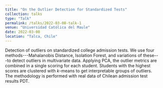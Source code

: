 ```yaml
---
title: "On the Outlier Detection for Standardized Tests"
collection: talks
type: "Talk"
permalink: /talks/2022-03-08-talk-1
venue: "Universidad Católica del Maule"
date: 2022-03-08
location: "Talca, Chile"
---
```


Detection of outliers on standardized college admission tests. We use four methods---Mahalanobis Distance, Isolation Forest, and variations of these---to detect outliers in multivariate data. Applying PCA, the outlier metrics are combined in a single scoring for each student. Students with the highest scores are clustered with $k$-means to get interpretable groups of outliers. The methodology is performed with real data of Chilean admission test results PDT.